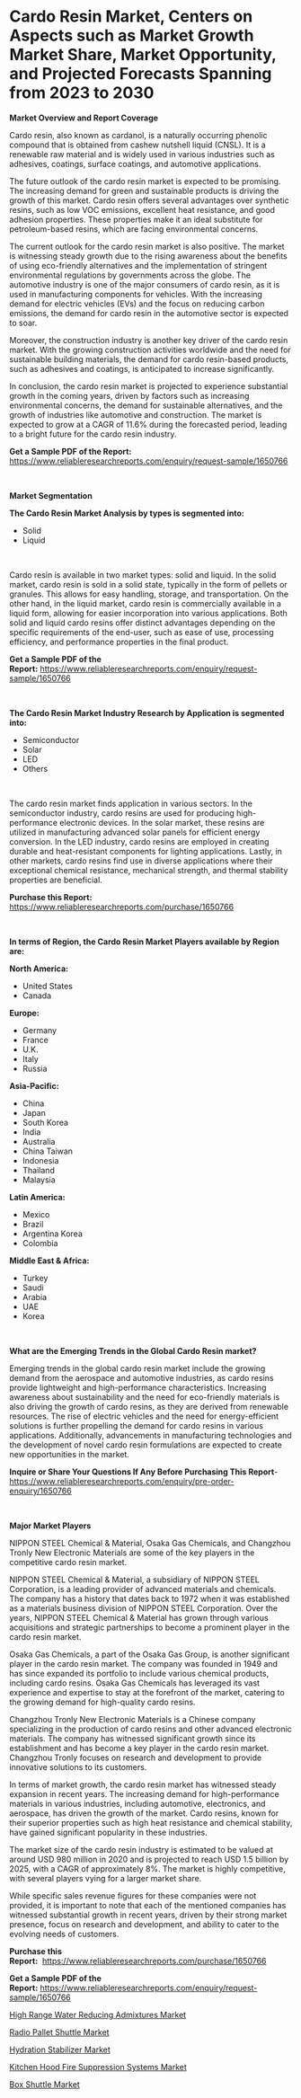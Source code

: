 <p><h1>Cardo Resin Market, Centers on Aspects such as Market Growth Market Share, Market Opportunity, and Projected Forecasts Spanning from 2023 to 2030</h1></p><p><strong>Market Overview and Report Coverage</strong></p>
<p><p>Cardo resin, also known as cardanol, is a naturally occurring phenolic compound that is obtained from cashew nutshell liquid (CNSL). It is a renewable raw material and is widely used in various industries such as adhesives, coatings, surface coatings, and automotive applications.</p><p>The future outlook of the cardo resin market is expected to be promising. The increasing demand for green and sustainable products is driving the growth of this market. Cardo resin offers several advantages over synthetic resins, such as low VOC emissions, excellent heat resistance, and good adhesion properties. These properties make it an ideal substitute for petroleum-based resins, which are facing environmental concerns.</p><p>The current outlook for the cardo resin market is also positive. The market is witnessing steady growth due to the rising awareness about the benefits of using eco-friendly alternatives and the implementation of stringent environmental regulations by governments across the globe. The automotive industry is one of the major consumers of cardo resin, as it is used in manufacturing components for vehicles. With the increasing demand for electric vehicles (EVs) and the focus on reducing carbon emissions, the demand for cardo resin in the automotive sector is expected to soar.</p><p>Moreover, the construction industry is another key driver of the cardo resin market. With the growing construction activities worldwide and the need for sustainable building materials, the demand for cardo resin-based products, such as adhesives and coatings, is anticipated to increase significantly.</p><p>In conclusion, the cardo resin market is projected to experience substantial growth in the coming years, driven by factors such as increasing environmental concerns, the demand for sustainable alternatives, and the growth of industries like automotive and construction. The market is expected to grow at a CAGR of 11.6% during the forecasted period, leading to a bright future for the cardo resin industry.</p></p>
<p><strong>Get a Sample PDF of the Report:</strong> <a href="https://www.reliableresearchreports.com/enquiry/request-sample/1650766">https://www.reliableresearchreports.com/enquiry/request-sample/1650766</a></p>
<p>&nbsp;</p>
<p><strong>Market Segmentation</strong></p>
<p><strong>The Cardo Resin Market Analysis by types is segmented into:</strong></p>
<p><ul><li>Solid</li><li>Liquid</li></ul></p>
<p>&nbsp;</p>
<p><p>Cardo resin is available in two market types: solid and liquid. In the solid market, cardo resin is sold in a solid state, typically in the form of pellets or granules. This allows for easy handling, storage, and transportation. On the other hand, in the liquid market, cardo resin is commercially available in a liquid form, allowing for easier incorporation into various applications. Both solid and liquid cardo resins offer distinct advantages depending on the specific requirements of the end-user, such as ease of use, processing efficiency, and performance properties in the final product.</p></p>
<p><strong>Get a Sample PDF of the Report:</strong>&nbsp;<a href="https://www.reliableresearchreports.com/enquiry/request-sample/1650766">https://www.reliableresearchreports.com/enquiry/request-sample/1650766</a></p>
<p>&nbsp;</p>
<p><strong>The Cardo Resin Market Industry Research by Application is segmented into:</strong></p>
<p><ul><li>Semiconductor</li><li>Solar</li><li>LED</li><li>Others</li></ul></p>
<p>&nbsp;</p>
<p><p>The cardo resin market finds application in various sectors. In the semiconductor industry, cardo resins are used for producing high-performance electronic devices. In the solar market, these resins are utilized in manufacturing advanced solar panels for efficient energy conversion. In the LED industry, cardo resins are employed in creating durable and heat-resistant components for lighting applications. Lastly, in other markets, cardo resins find use in diverse applications where their exceptional chemical resistance, mechanical strength, and thermal stability properties are beneficial.</p></p>
<p><strong>Purchase this Report:</strong>&nbsp; <a href="https://www.reliableresearchreports.com/purchase/1650766">https://www.reliableresearchreports.com/purchase/1650766</a></p>
<p>&nbsp;</p>
<p><strong>In terms of Region, the Cardo Resin Market Players available by Region are:</strong></p>
<p>
    <p> <strong> North America: </strong>
        <ul>
            <li>United States</li>
            <li>Canada</li>
        </ul>
        </p> 
    <p> <strong> Europe: </strong>
        <ul>
            <li>Germany</li>
            <li>France</li>
            <li>U.K.</li>
            <li>Italy</li>
            <li>Russia</li>
        </ul>
        </p> 
    <p> <strong> Asia-Pacific: </strong>
        <ul>
            <li>China</li>
            <li>Japan</li>
            <li>South Korea</li>
            <li>India</li>
            <li>Australia</li>
            <li>China Taiwan</li>
            <li>Indonesia</li>
            <li>Thailand</li>
            <li>Malaysia</li>
        </ul>
        </p> 
    <p> <strong> Latin America: </strong>
        <ul>
            <li>Mexico</li>
            <li>Brazil</li>
            <li>Argentina Korea</li>
            <li>Colombia</li>
        </ul>
        </p> 
    <p> <strong> Middle East & Africa: </strong>
        <ul>
            <li>Turkey</li>
            <li>Saudi</li>
            <li>Arabia</li>
            <li>UAE</li>
            <li>Korea</li>
        </ul>
    </p>
    </p>
<p>&nbsp;</p>
<p><strong>What are the Emerging Trends in the Global Cardo Resin market?</strong></p>
<p><p>Emerging trends in the global cardo resin market include the growing demand from the aerospace and automotive industries, as cardo resins provide lightweight and high-performance characteristics. Increasing awareness about sustainability and the need for eco-friendly materials is also driving the growth of cardo resins, as they are derived from renewable resources. The rise of electric vehicles and the need for energy-efficient solutions is further propelling the demand for cardo resins in various applications. Additionally, advancements in manufacturing technologies and the development of novel cardo resin formulations are expected to create new opportunities in the market.</p></p>
<p><strong>Inquire or Share Your Questions If Any Before Purchasing This Report</strong>- <a href="https://www.reliableresearchreports.com/enquiry/pre-order-enquiry/1650766">https://www.reliableresearchreports.com/enquiry/pre-order-enquiry/1650766</a></p>
<p>&nbsp;</p>
<p><strong>Major Market Players</strong></p>
<p><p>NIPPON STEEL Chemical & Material, Osaka Gas Chemicals, and Changzhou Tronly New Electronic Materials are some of the key players in the competitive cardo resin market.</p><p>NIPPON STEEL Chemical & Material, a subsidiary of NIPPON STEEL Corporation, is a leading provider of advanced materials and chemicals. The company has a history that dates back to 1972 when it was established as a materials business division of NIPPON STEEL Corporation. Over the years, NIPPON STEEL Chemical & Material has grown through various acquisitions and strategic partnerships to become a prominent player in the cardo resin market.</p><p>Osaka Gas Chemicals, a part of the Osaka Gas Group, is another significant player in the cardo resin market. The company was founded in 1949 and has since expanded its portfolio to include various chemical products, including cardo resins. Osaka Gas Chemicals has leveraged its vast experience and expertise to stay at the forefront of the market, catering to the growing demand for high-quality cardo resins.</p><p>Changzhou Tronly New Electronic Materials is a Chinese company specializing in the production of cardo resins and other advanced electronic materials. The company has witnessed significant growth since its establishment and has become a key player in the cardo resin market. Changzhou Tronly focuses on research and development to provide innovative solutions to its customers.</p><p>In terms of market growth, the cardo resin market has witnessed steady expansion in recent years. The increasing demand for high-performance materials in various industries, including automotive, electronics, and aerospace, has driven the growth of the market. Cardo resins, known for their superior properties such as high heat resistance and chemical stability, have gained significant popularity in these industries.</p><p>The market size of the cardo resin industry is estimated to be valued at around USD 980 million in 2020 and is projected to reach USD 1.5 billion by 2025, with a CAGR of approximately 8%. The market is highly competitive, with several players vying for a larger market share.</p><p>While specific sales revenue figures for these companies were not provided, it is important to note that each of the mentioned companies has witnessed substantial growth in recent years, driven by their strong market presence, focus on research and development, and ability to cater to the evolving needs of customers.</p></p>
<p><strong>Purchase this Report:</strong>&nbsp;&nbsp;<a href="https://www.reliableresearchreports.com/purchase/1650766">https://www.reliableresearchreports.com/purchase/1650766</a></p>
<p></p>
<p><strong>Get a Sample PDF of the Report:</strong>&nbsp;<a href="https://www.reliableresearchreports.com/enquiry/request-sample/1650766">https://www.reliableresearchreports.com/enquiry/request-sample/1650766</a></p>
<p><p><a href="https://github.com/gulaimolin/Market-Research-Report-List-1/blob/main/high-range-water-reducing-admixtures-market.md">High Range Water Reducing Admixtures Market</a></p><p><a href="https://medium.com/@vincentalvarez1980/radio-pallet-shuttle-market-analysis-its-cagr-market-segmentation-and-global-industry-overview-213cd9c90cec">Radio Pallet Shuttle Market</a></p><p><a href="https://github.com/ruslanpoljakovrd177/Market-Research-Report-List-1/blob/main/hydration-stabilizer-market.md">Hydration Stabilizer Market</a></p><p><a href="https://medium.com/@josephweaver29/kitchen-hood-fire-suppression-systems-market-analysis-its-cagr-market-segmentation-and-global-3e2779e80a70">Kitchen Hood Fire Suppression Systems Market</a></p><p><a href="https://medium.com/@amandagarza17/box-shuttle-market-size-market-outlook-and-market-forecast-2023-to-2030-9817e7ec02ae">Box Shuttle Market</a></p></p>